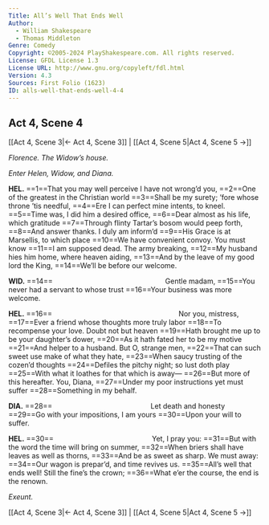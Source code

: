 ```yaml
---
Title: All’s Well That Ends Well
Author: 
  - William Shakespeare
  - Thomas Middleton
Genre: Comedy
Copyright: ©2005-2024 PlayShakespeare.com. All rights reserved.
License: GFDL License 1.3
License URL: http://www.gnu.org/copyleft/fdl.html
Version: 4.3
Sources: First Folio (1623)
ID: alls-well-that-ends-well-4-4
---
```


## Act 4, Scene 4
[[Act 4, Scene 3|← Act 4, Scene 3]] | [[Act 4, Scene 5|Act 4, Scene 5 →]]

*Florence. The Widow’s house.*

*Enter Helen, Widow, and Diana.*

**HEL.**
==1==That you may well perceive I have not wrong’d you,
==2==One of the greatest in the Christian world
==3==Shall be my surety; ’fore whose throne ’tis needful,
==4==Ere I can perfect mine intents, to kneel.
==5==Time was, I did him a desired office,
==6==Dear almost as his life, which gratitude
==7==Through flinty Tartar’s bosom would peep forth,
==8==And answer thanks. I duly am inform’d
==9==His Grace is at Marsellis, to which place
==10==We have convenient convoy. You must know
==11==I am supposed dead. The army breaking,
==12==My husband hies him home, where heaven aiding,
==13==And by the leave of my good lord the King,
==14==We’ll be before our welcome.

**WID.**
==14==                Gentle madam,
==15==You never had a servant to whose trust
==16==Your business was more welcome.

**HEL.**
==16==                  Nor you, mistress,
==17==Ever a friend whose thoughts more truly labor
==18==To recompense your love. Doubt not but heaven
==19==Hath brought me up to be your daughter’s dower,
==20==As it hath fated her to be my motive
==21==And helper to a husband. But O, strange men,
==22==That can such sweet use make of what they hate,
==23==When saucy trusting of the cozen’d thoughts
==24==Defiles the pitchy night; so lust doth play
==25==With what it loathes for that which is away⁠—
==26==But more of this hereafter. You, Diana,
==27==Under my poor instructions yet must suffer
==28==Something in my behalf.

**DIA.**
==28==              Let death and honesty
==29==Go with your impositions, I am yours
==30==Upon your will to suffer.

**HEL.**
==30==              Yet, I pray you:
==31==But with the word the time will bring on summer,
==32==When briers shall have leaves as well as thorns,
==33==And be as sweet as sharp. We must away:
==34==Our wagon is prepar’d, and time revives us.
==35==All’s well that ends well! Still the fine’s the crown;
==36==What e’er the course, the end is the renown.

*Exeunt.*

[[Act 4, Scene 3|← Act 4, Scene 3]] | [[Act 4, Scene 5|Act 4, Scene 5 →]]